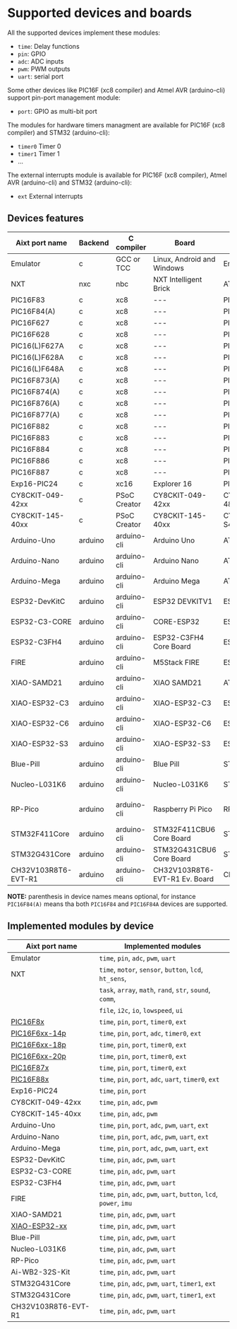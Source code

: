 # Supported devices and boards

All the supported devices implement these modules:
- `time`: Delay functions
- `pin`: GPIO
- `adc`: ADC inputs
- `pwm`: PWM outputs
- `uart`: serial port

Some other devices like PIC16F (xc8 compiler) and Atmel AVR (arduino-cli) support pin-port management module:
- `port`: GPIO as multi-bit port

The modules for hardware timers managment are available for PIC16F (xc8 compiler) and STM32 (arduino-cli):
- `timer0` Timer 0
- `timer1` Timer 1
- ...

The external interrupts module is available for PIC16F (xc8 compiler), Atmel AVR (arduino-cli) and STM32 (arduino-cli):
- `ext` External interrupts


## Devices features

| Aixt port name        | Backend | C compiler      | Board                         | Device            | CPU             |
| --------------------- | ------- | --------------- | ----------------------------- | ----------------- | --------------- |
| Emulator              | c       | GCC or TCC      | Linux, Android and Windows    | Emulator CLI      | x64 or AArch64  |
| NXT                   | nxc     | nbc             | NXT Intelligent Brick         | AT91SAM7S256      | ARM7TDMI        |
| PIC16F83              | c       | xc8             | ---                           | PIC16F83          | PIC16           |
| PIC16F84(A)           | c       | xc8             | ---                           | PIC16F84(A)       | PIC16           |
| PIC16F627             | c       | xc8             | ---                           | PIC16F627         | PIC16           |
| PIC16F628             | c       | xc8             | ---                           | PIC16F628         | PIC16           |
| PIC16(L)F627A         | c       | xc8             | ---                           | PIC16(L)F627A     | PIC16           |
| PIC16(L)F628A         | c       | xc8             | ---                           | PIC16(L)F628A     | PIC16           |
| PIC16(L)F648A         | c       | xc8             | ---                           | PIC16(L)F648A     | PIC16           |
| PIC16F873(A)          | c       | xc8             | ---                           | PIC16F873(A)      | PIC16           |
| PIC16F874(A)          | c       | xc8             | ---                           | PIC16F874(A)      | PIC16           |
| PIC16F876(A)          | c       | xc8             | ---                           | PIC16F876(A)      | PIC16           |
| PIC16F877(A)          | c       | xc8             | ---                           | PIC16F877(A)      | PIC16           |
| PIC16F882             | c       | xc8             | ---                           | PIC16F882         | PIC16           |
| PIC16F883             | c       | xc8             | ---                           | PIC16F883         | PIC16           |
| PIC16F884             | c       | xc8             | ---                           | PIC16F884         | PIC16           |
| PIC16F886             | c       | xc8             | ---                           | PIC16F886         | PIC16           |
| PIC16F887             | c       | xc8             | ---                           | PIC16F887         | PIC16           |
| Exp16-PIC24           | c       | xc16            | Explorer 16                   | PIC24FJ128GA010   | PIC24           | 
| CY8CKIT-049-42xx      | c       | PSoC Creator    | CY8CKIT-049-42xx              | CY8C4245AXI-483   | Cortex-M0       |
| CY8CKIT-145-40xx      | c       | PSoC Creator    | CY8CKIT-145-40xx              | CY8C4045AZI-S413  | Cortex-M0       |
| Arduino-Uno           | arduino | arduino-cli     | Arduino Uno                   | ATmega328p        | AVR 8-bit       |
| Arduino-Nano          | arduino | arduino-cli     | Arduino Nano                  | ATmega328p        | AVR 8-bit       |
| Arduino-Mega          | arduino | arduino-cli     | Arduino Mega                  | ATmega2560        | AVR 8-bit       |
| ESP32-DevKitC         | arduino | arduino-cli     | ESP32 DEVKITV1                | ESP32             | LX6             |
| ESP32-C3-CORE         | arduino | arduino-cli     | CORE-ESP32                    | ESP32-C3          | RV32            |
| ESP32-C3FH4           | arduino | arduino-cli     | ESP32-C3FH4 Core Board        | ESP32-C3          | RV32            |
| FIRE                  | arduino | arduino-cli     | M5Stack FIRE                  | ESP32             | LX6             |
| XIAO-SAMD21           | arduino | arduino-cli     | XIAO SAMD21                   | ATSAMD21G18       | Cortex-M0+      |
| XIAO-ESP32-C3         | arduino | arduino-cli     | XIAO-ESP32-C3                 | ESP32-C3          | RV32            |
| XIAO-ESP32-C6         | arduino | arduino-cli     | XIAO-ESP32-C6                 | ESP32-C6          | RV32            |
| XIAO-ESP32-S3         | arduino | arduino-cli     | XIAO-ESP32-S3                 | ESP32-S3          | LX6             |
| Blue-Pill             | arduino | arduino-cli     | Blue Pill                     | STM32F103C6       | Cortex-M3       |
| Nucleo-L031K6         | arduino | arduino-cli     | Nucleo-L031K6                 | STM32F031K6T6     | Cortex-M0       |
| RP-Pico               | arduino | arduino-cli     | Raspberry Pi Pico             | RP2040            | Dual Cortex-M0+ |
| STM32F411Core         | arduino | arduino-cli     | STM32F411CBU6 Core Board      | STM32F411CBU6     | Cortex-M4F      |
| STM32G431Core         | arduino | arduino-cli     | STM32G431CBU6 Core Board      | STM32G431CBU6     | Cortex-M4F      |
| CH32V103R8T6-EVT-R1   | arduino | arduino-cli     | CH32V103R8T6-EVT-R1 Ev. Board | CH32V103R8T6      | RV32            |

<!-- 
| CH573F-mini-BLE       | c         | MounRiver Studio II   | CH573F Core Board             | CH573F                | RV32                  |
| CH582F-mini-BLE       | c         | MounRiver Studio II   | CH582F Core Board             | CH582F                | RV32                  |
| PIC16F6xx             | c         | xc8                   | ---                           | PIC16F6xx family      | PIC16                 |
| PIC18F452             | c         | xc8                   | ---                           | PIC18F452             | PIC18                 |
| PIC18F2550            | c         | xc8                   | ---                           | PIC18F2550            | PIC18                 |
| PIC18F4550            | c         | xc8                   | ---                           | PIC18F4550            | PIC18                 |
| Exp16-dsPIC33         | c         | xc16                  | Explorer 16                   | dsPIC33FJ256GP710A    | dsPIC33               |
| M0sense               | c         | Boufalolab SDK        | Sipeed M0sense                | BL702                 | RV32                  |
| ESP32-CYD             | arduino   | arduino-cli           | ESP32-CYD                     | ESP32                 | LX6                   | 
| LQFP32-MiniEVB        | arduino   | arduino-cli           | LQFP32 MiniEVB                | lgt8f328p             | AVR 8-bit compatible  |  
| AIR32F103             | arduino   | arduino-cli           | CORE-Air32F103CBT6            | air32f103             | Cortex-M3             | 
| RP-Pico-W             | arduino   | arduino-cli           | Raspberry Pi Pico W           | RP2040                | Dual Cortex-M0+       | 
| NodeMCU-V3-Lua        | arduino   | arduino-cli           | NodeMCU V3 Lua                | ESP8266               | LX106                 | 
| ATtiny85-Kickstart    | arduino   | arduino-cli           | Digispark Kickstart           | ATtiny85              | AVR 8-bit             |
| MH-ATtiny88           | arduino   | arduino-cli           | MH-Tiny                       | ATtiny88              | AVR 8-bit             |  
| ESP32-D1              | arduino   | arduino-cli           | D1 R32                        | ESP32                 | LX6                   |  
| T-WATCH-2020          | arduino   | arduino-cli           | T-Watch 2020 V1               | ESP32                 | LX6                   | 
| Black-Pill            | arduino   | arduino-cli           | Black Pill                    | STM32F411CEU6         | Cortex-M4             | 
| Black-Pill2           | arduino   | arduino-cli           | Black Pill                    | AT32F403ACGU7         | Cortex-M4             |
| CH552-core            | arduino   | arduino-cli           | CH552 Core Board              | CH552                 | E8051                 |
| CH552-core-WeAct      | arduino   | arduino-cli           | CH552 Core Board WeAct Studio | CH552                 | E8051                 |
| CH32V103R8T6-EVT-R1   | arduino   | arduino-cli           | CH32V103R8T6-EVT-R1 Ev. Board | CH32V103R8T6          | RV32                  |
| CH32V003-Dev-Board    | arduino   | arduino-cli           | CH32V003 Dev Board            | CH32V003F4U6          | RV32                  |
| CH32V203-Dev-Board    | arduino   | arduino-cli           | CH32V203 Dev Board            | CH32V203C8T6          | RV32                  | 
| CH32V305-Dev-Board    | arduino   | arduino-cli           | CH32V305 Dev Board            | CH32V305RBT6          | RV32                  | 
| W801                  | arduino   | arduino-cli           | HLK-W801-KIT-V1.1             | W801-C400             | XT804                 | 
| Ai-WB2-32S-Kit        | arduino   | arduino-cli           | Ai-WB2-32S-Kit                | BL602                 | RV32                  |
-->

**NOTE:** parenthesis in device names means optional, for instance `PIC16F84(A)` means tha both `PIC16F84` and `PIC16F84A` devices are supported.

## Implemented modules by device

| Aixt port name                                    | Implemented modules                                                  |
| ------------------------------------------------- | -------------------------------------------------------------------- |
| Emulator                                          | `time`, `pin`, `adc`, `pwm`, `uart`                                  |
| NXT                                               | `time`, `motor`, `sensor`, `button`, `lcd`, `ht_sens`,               |
|                                                   | `task`, `array`, `math`, `rand`, `str`, `sound`, `comm`,             |
|                                                   | `file`, `i2c`, `io`, `lowspeed`, `ui`                                |
| [PIC16F8x](../setup/equivalent-devices.json)      | `time`, `pin`, `port`, `timer0`, `ext`                               |
| [PIC16F6xx-14p](../setup/equivalent-devices.json) | `time`, `pin`, `port`, `adc`, `timer0`, `ext`                        |
| [PIC16F6xx-18p](../setup/equivalent-devices.json) | `time`, `pin`, `port`, `timer0`, `ext`                               |
| [PIC16F6xx-20p](../setup/equivalent-devices.json) | `time`, `pin`, `port`, `timer0`, `ext`                               |
| [PIC16F87x](../setup/equivalent-devices.json)     | `time`, `pin`, `port`, `timer0`, `ext`                               |
| [PIC16F88x](../setup/equivalent-devices.json)     | `time`, `pin`, `port`, `adc`, `uart`, `timer0`, `ext`                |
| Exp16-PIC24                                       | `time`, `pin`, `port`                                                |
| CY8CKIT-049-42xx                                  | `time`, `pin`, `adc`, `pwm`                                          |
| CY8CKIT-145-40xx                                  | `time`, `pin`, `adc`, `pwm`                                          |
| Arduino-Uno                                       | `time`, `pin`, `port`, `adc`, `pwm`, `uart`, `ext`                   |
| Arduino-Nano                                      | `time`, `pin`, `port`, `adc`, `pwm`, `uart`, `ext`                   |
| Arduino-Mega                                      | `time`, `pin`, `port`, `adc`, `pwm`, `uart`, `ext`                   |
| ESP32-DevKitC                                     | `time`, `pin`, `adc`, `pwm`, `uart`                                  |
| ESP32-C3-CORE                                     | `time`, `pin`, `adc`, `pwm`, `uart`                                  |
| ESP32-C3FH4                                       | `time`, `pin`, `adc`, `pwm`, `uart`                                  |
| FIRE                                              | `time`, `pin`, `adc`, `pwm`, `uart`, `button`, `lcd`, `power`, `imu` |
| XIAO-SAMD21                                       | `time`, `pin`, `adc`, `pwm`, `uart`                                  |
| [XIAO-ESP32-xx](../setup/equivalent-devices.json) | `time`, `pin`, `adc`, `pwm`, `uart`                                  |
| Blue-Pill                                         | `time`, `pin`, `adc`, `pwm`, `uart`                                  |
| Nucleo-L031K6                                     | `time`, `pin`, `adc`, `pwm`, `uart`                                  |
| RP-Pico                                           | `time`, `pin`, `adc`, `pwm`, `uart`                                  |
| Ai-WB2-32S-Kit                                    | `time`, `pin`, `adc`, `pwm`, `uart`                                  |
| STM32G431Core                                     | `time`, `pin`, `adc`, `pwm`, `uart`, `timer1`, `ext`                 |
| STM32G431Core                                     | `time`, `pin`, `adc`, `pwm`, `uart`, `timer1`, `ext`                 |
| CH32V103R8T6-EVT-R1                               | `time`, `pin`, `adc`, `pwm`, `uart`                                  |

<!--                                              

| CH573F-mini-BLE                                   | `time`, `pin`, `adc`, `pwm`, `uart`                                  |
| CH582F-mini-BLE                                   | `time`, `pin`, `adc`, `pwm`, `uart`                                  |
| PIC16F6xx                                         | `time`, `pin`, `port`, `timer0`, `ext`                               |
| PIC18F452                                         | WIP...                                                               |
| PIC18F2550                                        | WIP...                                                               |
| PIC18F4550                                        | WIP...                                                               |
| Exp16-dsPIC33                                     | WIP...                                                               |
| M0sense                                           | WIP...                                                               |
| ESP32-CYD                                         | WIP...                                                               |
| LQFP32-MiniEVB                                    | `time`, `pin`, `port`, `adc`, `pwm`, `uart`, `ext`                   |
| AIR32F103                                         | `time`, `pin`, `adc`, `pwm`, `uart`,                                 |
| RP-Pico-W                                         | `time`, `pin`, `adc`, `pwm`, `uart`,                                 |
| NodeMCU-V3-Lua                                    | `time`, `pin`, `port`, `adc`, `pwm`, `uart`,                         |
| ATtiny85-Kickstart                                | WIP...                                                               |
| MH-ATtiny88                                       | WIP...                                                               |
| ESP32-D1                                          | WIP...                                                               |
| T-WATCH-2020                                      | WIP...                                                               |
| Black-Pill                                        | WIP...                                                               |
| Black-Pill2                                       | WIP...                                                               |
| CH552-core                                        | WIP...                                                               |
| CH552-core-WeAct                                  | WIP...                                                               |
| CH32V103R8T6-EVT-R1                               | WIP...                                                               |
| CH32V003-Dev-Board                                | WIP...                                                               |
| CH32V203-Dev-Board                                | WIP...                                                               |
| CH32V305-Dev-Board                                | WIP...                                                               |
| W801                                              | WIP...                                                               | 
-->                                 
